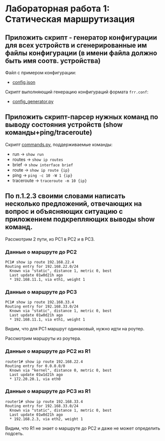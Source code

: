 # Лабораторная работа 1: Статическая маршрутизация

## Приложить скрипт - генератор конфигурации для всех устройств и сгенерированные им файлы конфигурации (в имени файла должно быть имя соотв. устройства)

Файл с примером конфигурации:
- [config.json](in%2Fconfig.json)

Скрипт выполняющий генерацию конфигураций формата `frr.conf`:
- [config_generator.py](config_generator.py)

## Приложить скрипт-парсер нужных команд по выводу состояния устройств (show команды+ping/traceroute)

Скрипт [commands.py](commands.py), поддерживаемые команды:
- run -> `show run`
- routes -> `show ip routes`
- brief -> `show interface brief`
- route -> `show ip route {ip}`
- ping -> `ping -c 10 -W 1 {ip}`
- traceroute -> `traceroute -m 10 {ip}`

## По п.1.2.3 своими словами написать несколько предложений, отвечающих на вопрос и объясняющих ситуацию c приложением подкрепляющих выводы show команд.

Рассмотрим 2 пути, из PC1 в PC2 и в PC3.

### Данные о маршруте до PC2
```shell
PC1# show ip route 192.168.22.4
Routing entry for 192.168.22.0/24
  Known via "static", distance 1, metric 0, best
  Last update 01w0d21h ago
  * 192.168.11.1, via eth1, weight 1
```

### Данные о маршруте до PC3
```shell
PC1# show ip route 192.168.33.4
Routing entry for 192.168.33.0/24
  Known via "static", distance 1, metric 0, best
  Last update 01w0d21h ago
  * 192.168.11.1, via eth1, weight 1
```

Видим, что для PC1 маршрут одинаковый, нужно идти на роутер.

Рассмотрим маршруты из роутера.

### Данные о маршруте до PC2 из R1

```shell
router1# show ip route 192.168.22.4
Routing entry for 0.0.0.0/0
  Known via "kernel", distance 0, metric 0, best
  Last update 01w1d21h ago
  * 172.20.20.1, via eth0
```


### Данные о маршруте до PC3 из R1

```shell
router1# show ip route 192.168.33.4
Routing entry for 192.168.33.0/24
  Known via "static", distance 1, metric 0, best
  Last update 01w0d21h ago
  * 192.168.2.3, via eth2, weight 1
```

Видим, что R1 не знает о маршруте до PC2 и даже не может определить подсеть.
